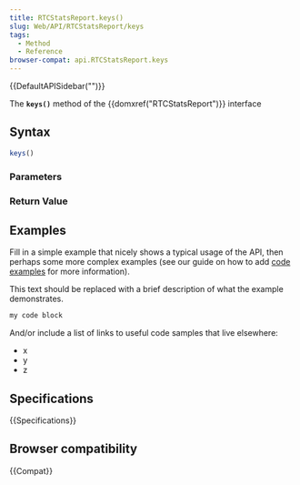 ```yaml
---
title: RTCStatsReport.keys()
slug: Web/API/RTCStatsReport/keys
tags:
  - Method
  - Reference
browser-compat: api.RTCStatsReport.keys
---
```

{{DefaultAPISidebar("")}}

The **`keys()`** method of the {{domxref("RTCStatsReport")}} interface 

## Syntax

```js
keys()
```

### Parameters



### Return Value



## Examples

Fill in a simple example that nicely shows a typical usage of the API, then perhaps some more complex examples (see our guide on how to add [code examples](/en-US/docs/MDN/Contribute/Structures/Code_examples) for more information).

This text should be replaced with a brief description of what the example demonstrates.

```js
my code block
```

And/or include a list of links to useful code samples that live elsewhere:

*   x
*   y
*   z

## Specifications

{{Specifications}}

## Browser compatibility

{{Compat}}


